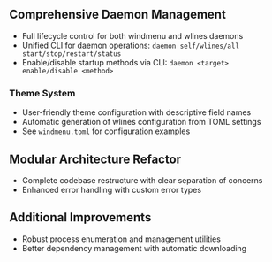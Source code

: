 ## Comprehensive Daemon Management
- Full lifecycle control for both windmenu and wlines daemons
- Unified CLI for daemon operations: `daemon self/wlines/all start/stop/restart/status`
- Enable/disable startup methods via CLI: `daemon <target> enable/disable <method>`

### Theme System
- User-friendly theme configuration with descriptive field names
- Automatic generation of wlines configuration from TOML settings
- See `windmenu.toml` for configuration examples

## Modular Architecture Refactor
- Complete codebase restructure with clear separation of concerns
- Enhanced error handling with custom error types

## Additional Improvements
- Robust process enumeration and management utilities
- Better dependency management with automatic downloading
